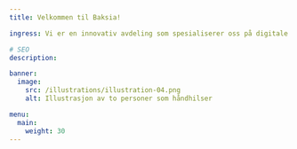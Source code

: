 ```yaml
---
title: Velkommen til Baksia!

ingress: Vi er en innovativ avdeling som spesialiserer oss på digitale fellesløssninger, organisert rundt prinsippene DesOps og DevOps. Vårt hovedfokus er å forbedre brukeropplevelsen samtidig som vi bryter ned siloer og fremmer tverrfaglig samarbeid på tvers av team. Vi tror at fokus på utvikling og drift som en modernisert enhet, sørger for mer effektive og brukervennlige løsninger for våre kunder. Bli med oss på reisen mot en mer smidig og sammenkoblet fremtid! Baksia = way of working!

# SEO
description:

banner:
  image:
    src: /illustrations/illustration-04.png
    alt: Illustrasjon av to personer som håndhilser

menu:
  main:
    weight: 30
---
```

